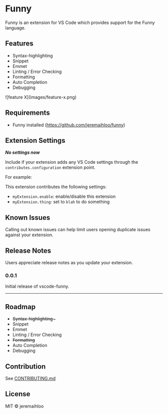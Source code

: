 # Funny

Funny is an extension for VS Code which provides support for the Funny language.

## Features

- Syntax-highlighting
- Snippet
- Emmet
- Linting / Error Checking
- Formatting
- Auto Completion
- Debugging

\!\[feature X\]\(images/feature-x.png\)

## Requirements

- Funny installed (https://github.com/jeremaihloo/funny)

## Extension Settings

***No settings now***

Include if your extension adds any VS Code settings through the `contributes.configuration` extension point.

For example:

This extension contributes the following settings:

* `myExtension.enable`: enable/disable this extension
* `myExtension.thing`: set to `blah` to do something

## Known Issues

Calling out known issues can help limit users opening duplicate issues against your extension.

## Release Notes

Users appreciate release notes as you update your extension.

### 0.0.1

Initial release of vscode-funny.

-----------------------------------------------------------------------------------------------------------

## Roadmap

- ~~Syntax-highlighting~~~
- Snippet
- Emmet
- Linting / Error Checking
- ~~Formatting~~
- Auto Completion
- Debugging

## Contribution

See [CONTRIBUTING.md](CONTRIBUTING.md)

## License

MIT © jeremaihloo